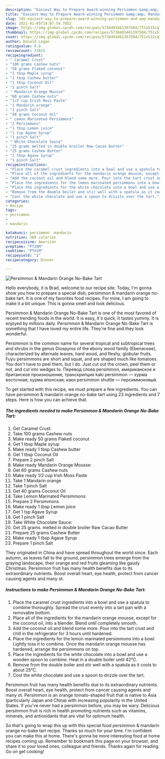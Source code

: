 ```yaml
---
description: "Easiest Way to Prepare Award-winning Persimmon &amp;amp; Mandarin Orange No-Bake Tart"
title: "Easiest Way to Prepare Award-winning Persimmon &amp;amp; Mandarin Orange No-Bake Tart"
slug: 745-easiest-way-to-prepare-award-winning-persimmon-and-amp-mandarin-orange-no-bake-tart
date: 2021-01-05T19:07:54.785Z
image: https://img-global.cpcdn.com/recipes/5738493461397504/751x532cq70/persimmon-mandarin-orange-no-bake-tart-recipe-main-photo.jpg
thumbnail: https://img-global.cpcdn.com/recipes/5738493461397504/751x532cq70/persimmon-mandarin-orange-no-bake-tart-recipe-main-photo.jpg
cover: https://img-global.cpcdn.com/recipes/5738493461397504/751x532cq70/persimmon-mandarin-orange-no-bake-tart-recipe-main-photo.jpg
author: Donald Logan
ratingvalue: 4.6
reviewcount: 23815
recipeingredient:
- " Caramel Crust"
- "100 grams Cashew nuts"
- "50 grams Flaked coconut"
- "1 tbsp Maple syrup"
- "1 tbsp Cashew butter"
- "1 tbsp Coconut Oil"
- "2 pinch Salt"
- " Mandarin Orange Mousse"
- "60 grams Cashew nuts"
- "1/2 cup Irish Moss Paste"
- "1 Mandarin orange"
- "1 pinch Salt"
- "40 grams Coconut Oil"
- " Lemon Marinated Persimmons"
- "2 Persimmons"
- "1 tbsp Lemon juice"
- "1 tsp Agave Syrup"
- "1 pinch Salt"
- " White Chocolate Sauce"
- "25 grams melted in double broiler Raw Cacao Butter"
- "25 grams Cashew Butter"
- "1 tbsp Agave Syrup"
- "1 pinch Salt"
recipeinstructions:
- "Place the caramel crust ingredients into a bowl and use a spatula to combine thoroughly. Spread the crust evenly into a tart pan with a removable bottom."
- "Place all of the ingredients for the mandarin orange mousse, except for the coconut oil, into a blender. Blend until completely smooth."
- "Add the coconut oil and blend some more. Pour into the tart crust and chill in the refrigerator for 3 hours until hardened."
- "Place the ingredients for the lemon marinated persimmons into a bowl. Lightly toss it to combine. Once the mandarin orange mousse has hardened, arrange the persimmons on top."
- "Place the ingredients for the white chocolate into a bowl and use a wooden spoon to combine. Heat in a double boiler until 42°C."
- "Remove from the double boiler and stir well with a spatula as it cools to about 25°C."
- "Cool the white chocolate and use a spoon to drizzle over the tart."
categories:
- Recipe
tags:
- persimmon
- 
- mandarin

katakunci: persimmon  mandarin 
nutrition: 269 calories
recipecuisine: American
preptime: "PT28M"
cooktime: "PT41M"
recipeyield: "2"
recipecategory: Dinner

---
```



![Persimmon &amp; Mandarin Orange No-Bake Tart](https://img-global.cpcdn.com/recipes/5738493461397504/751x532cq70/persimmon-mandarin-orange-no-bake-tart-recipe-main-photo.jpg)

Hello everybody, it is Brad, welcome to our recipe site. Today, I'm gonna show you how to prepare a special dish, persimmon &amp; mandarin orange no-bake tart. It is one of my favorites food recipes. For mine, I am going to make it a bit unique. This is gonna smell and look delicious.

Persimmon &amp; Mandarin Orange No-Bake Tart is one of the most favored of recent trending foods in the world. It is easy, it's quick, it tastes yummy. It is enjoyed by millions daily. Persimmon &amp; Mandarin Orange No-Bake Tart is something that I have loved my entire life. They're fine and they look wonderful.

Persimmon is the common name for several tropical and subtropical trees and shrubs in the genus Diospyros of the ebony wood family (Ebenaceae), characterized by alternate leaves, hard wood, and fleshy, globular fruits. Fuyu persimmons are short and squat, and are shaped much like tomatoes. You don&#39;t have to peel them, but I do. Just cut out the crown, peel them or not, and cut into wedges to. Перевод слова persimmon, американское и британское произношение, транскрипция kaki persimmon — хурма восточная; хурма японская; каки persimmon shuttle — персиммоновый.


To get started with this recipe, we must prepare a few ingredients. You can have persimmon &amp; mandarin orange no-bake tart using 23 ingredients and 7 steps. Here is how you can achieve that.

<!--inarticleads1-->

##### The ingredients needed to make Persimmon &amp; Mandarin Orange No-Bake Tart:

1. Get  Caramel Crust:
1. Take 100 grams Cashew nuts
1. Make ready 50 grams Flaked coconut
1. Get 1 tbsp Maple syrup
1. Make ready 1 tbsp Cashew butter
1. Get 1 tbsp Coconut Oil
1. Prepare 2 pinch Salt
1. Make ready  Mandarin Orange Mousse:
1. Get 60 grams Cashew nuts
1. Make ready 1/2 cup Irish Moss Paste
1. Take 1 Mandarin orange
1. Take 1 pinch Salt
1. Get 40 grams Coconut Oil
1. Take  Lemon Marinated Persimmons:
1. Prepare 2 Persimmons
1. Make ready 1 tbsp Lemon juice
1. Get 1 tsp Agave Syrup
1. Get 1 pinch Salt
1. Take  White Chocolate Sauce:
1. Get 25 grams. melted in double broiler Raw Cacao Butter
1. Prepare 25 grams Cashew Butter
1. Make ready 1 tbsp Agave Syrup
1. Prepare 1 pinch Salt


They originated in China and have spread throughout the world since. Each autumn, as leaves fall to the ground, persimmon trees emerge from the graying landscape, their orange and red fruits gleaming like gaudy Christmas. Persimmon fruit has many health benefits due to its extraordinary nutrients. Boost overall heart, eye health, protect from cancer causing agents and many ot. 

<!--inarticleads2-->

##### Instructions to make Persimmon &amp; Mandarin Orange No-Bake Tart:

1. Place the caramel crust ingredients into a bowl and use a spatula to combine thoroughly. Spread the crust evenly into a tart pan with a removable bottom.
1. Place all of the ingredients for the mandarin orange mousse, except for the coconut oil, into a blender. Blend until completely smooth.
1. Add the coconut oil and blend some more. Pour into the tart crust and chill in the refrigerator for 3 hours until hardened.
1. Place the ingredients for the lemon marinated persimmons into a bowl. Lightly toss it to combine. Once the mandarin orange mousse has hardened, arrange the persimmons on top.
1. Place the ingredients for the white chocolate into a bowl and use a wooden spoon to combine. Heat in a double boiler until 42°C.
1. Remove from the double boiler and stir well with a spatula as it cools to about 25°C.
1. Cool the white chocolate and use a spoon to drizzle over the tart.


Persimmon fruit has many health benefits due to its extraordinary nutrients. Boost overall heart, eye health, protect from cancer causing agents and many ot. Persimmon is an orange tomato-shaped fruit that is native to Asia (particularly Japan and China) with increasing popularity in the United States. If you&#39;ve never had a persimmon before, you may be wary. Delicious persimmon fruit is rich in health promoting nutrients such as vitamins, minerals, and antioxidants that are vital for optimum health. 

So that's going to wrap this up with this special food persimmon &amp; mandarin orange no-bake tart recipe. Thanks so much for your time. I'm confident you can make this at home. There's gonna be more interesting food at home recipes coming up. Remember to bookmark this page on your browser, and share it to your loved ones, colleague and friends. Thanks again for reading. Go on get cooking!
